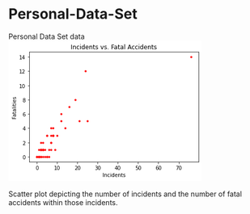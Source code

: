 # Personal-Data-Set
Personal Data Set data
![Scatter](https://github.com/LaurenENye/Personal-Data-Set/blob/master/download.png)



Scatter plot depicting the number of incidents and the number of fatal accidents within those incidents.
